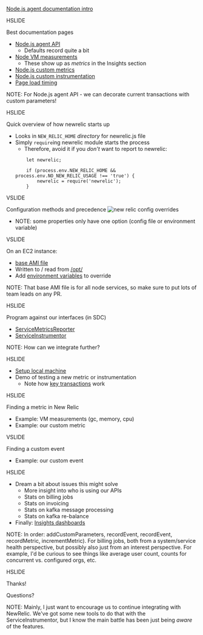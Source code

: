 [Node.js agent documentation intro](https://docs.newrelic.com/docs/agents/nodejs-agent/getting-started/introduction-new-relic-nodejs)

HSLIDE

Best documentation pages

* [Node.js agent API](https://docs.newrelic.com/docs/agents/nodejs-agent/supported-features/nodejs-agent-api)
    * Defaults record quite a bit
* [Node VM measurements](https://docs.newrelic.com/docs/agents/nodejs-agent/supported-features/node-vm-measurements)
    * These show up as *metrics* in the Insights section
* [Node.js custom metrics](https://docs.newrelic.com/docs/agents/nodejs-agent/supported-features/nodejs-custom-metrics)
* [Node.js custom instrumentation](https://docs.newrelic.com/docs/agents/nodejs-agent/supported-features/nodejs-custom-instrumentation)
* [Page load timing](https://docs.newrelic.com/docs/agents/nodejs-agent/supported-features/page-load-timing-nodejs)

NOTE: For Node.js agent API - we can decorate current transactions with custom parameters!

HSLIDE

Quick overview of how newrelic starts up
* Looks in ```NEW_RELIC_HOME``` *directory* for newrelic.js file
* Simply ```require```ing newrelic module starts the process
    * Therefore, avoid it if you *don't* want to report to newrelic:
    ```
        let newrelic;

        if (process.env.NEW_RELIC_HOME && process.env.NO_NEW_RELIC_USAGE !== 'true') {
            newrelic = require('newrelic');
        }
    ```

VSLIDE

Configuration methods and precedence
![new relic config overrides](https://docs.newrelic.com/sites/default/files/styles/inline_660px/public/thumbnails/image/nodejs%20config%20cascade_0.png?itok=r_yPD--g)

* NOTE: some properties only have one option (config file or environment variable)

VSLIDE

On an EC2 instance:
* [base AMI file](https://bitbucket.org/inindca/ansible-base/src/680cce1c1b7daf162044f7d3fab48eac643fd2b5/base/roles/newrelicnode-configure/templates/newrelic-config.js.j2?at=master&fileviewer=file-view-default)
* Written to / read from [/opt/](https://bitbucket.org/inindca/billing-service/raw/a1a3e5b94d90abbb8c13200f66b262786d818ac2/packer-ansible/ansible/ininservice/roles/billing-configure/templates/billing-supervisord.ini.j2)
* Add [environment variables](https://bitbucket.org/inindca/subscription-service/raw/612fec79d7e2aee03806fa6d8a1af4b69d31c847/packer-ansible/ansible/ininservice/roles/subscription-configure/templates/subscription-supervisord.ini.j2) to override

NOTE: That base AMI file is for all node services, so make sure to put lots of team leads on any PR.

HSLIDE

Program against our interfaces (in SDC)
* [ServiceMetricsReporter](https://bitbucket.org/inindca/billing-service/src/9897519d189aa0e1e8ece1f8bce10d2bccdde2ec/src/AppDependencyBuilder.js?at=master&fileviewer=file-view-default#AppDependencyBuilder.js-1038)
* [ServiceInstrumentor](https://bitbucket.org/inindca/billing-service/src/9897519d189aa0e1e8ece1f8bce10d2bccdde2ec/src/interop/zuora/ZuoraBillingHandler.js?fileviewer=file-view-default#ZuoraBillingHandler.js-761)

NOTE: How can we integrate further?

HSLIDE

* [Setup local machine](https://bitbucket.org/inindca/service-delivery-common/src/c66f10c7ee73?at=master)
* Demo of testing a new metric or instrumentation
    * Note how [key transactions](https://docs.newrelic.com/docs/apm/transactions/key-transactions/introduction-key-transactions) work

HSLIDE

Finding a metric in New Relic
* Example: VM measurements (gc, memory, cpu)
* Example: our custom metric

VSLIDE

Finding a custom event
* Example: our custom event

HSLIDE

* Dream a bit about issues this might solve
    * More insight into who is using our APIs
    * Stats on billing jobs
    * Stats on invoicing
    * Stats on kafka message processing
    * Stats on kafka re-balance
* Finally: [Insights dashboards](https://insights.newrelic.com/accounts/864720/dashboards/273773)

NOTE: In order: addCustomParameters, recordEvent, recordEvent, recordMetric, incrementMetric). For billing jobs, both from a system/service health perspective, but possibly also just from an interest perspective.  For example, I'd be curious to see things like average user count, counts for concurrent vs. configured orgs, etc.

HSLIDE

Thanks!

Questions?

NOTE: Mainly, I just want to encourage us to continue integrating with NewRelic.  We've got some new tools to do that with the ServiceInstrumentor, but I know the main battle has been just being *aware* of the features.